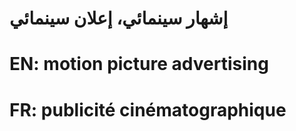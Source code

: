 # إشهار سينمائي، إعلان سينمائي

# EN: motion picture advertising

# FR: publicité cinématographique
